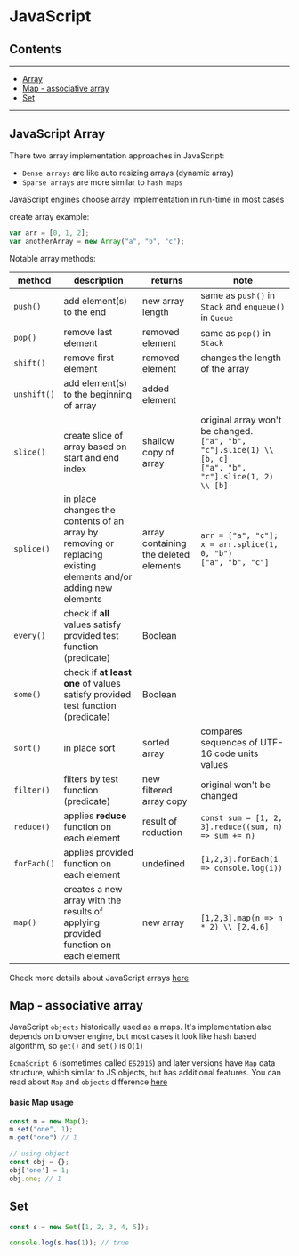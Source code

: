 # JavaScript

## Contents
---

- [Array](#array)
- [Map - associative array](#map)
- [Set](#set)

---

<div id="array"/>

## JavaScript Array 
There two array implementation approaches in JavaScript:

- `Dense arrays` are like auto resizing arrays (dynamic array)
- `Sparse arrays` are more similar to `hash maps`

JavaScript engines choose array implementation in run-time in most cases

create array example:
```javascript
var arr = [0, 1, 2];
var anotherArray = new Array("a", "b", "c");
```

Notable array methods:

method | description | returns | note
--- | --- | --- | ---
`push()` | add element(s) to the end  | new array length | same as `push()` in `Stack` and `enqueue()` in `Queue`
`pop()` | remove last element | removed element | same as `pop()` in `Stack`
`shift()` | remove first element | removed element | changes the length of the array  
`unshift()` | add element(s) to the beginning of array | added element | 
`slice()` | create slice of array based on start and end index | shallow copy of array | original array won't be changed. <br/> `["a", "b", "c"].slice(1) \\ [b, c]` <br/> `["a", "b", "c"].slice(1, 2) \\ [b]`  
`splice()` | in place changes the contents of an array by removing or replacing existing elements and/or adding new elements | array containing the deleted elements |  `arr = ["a", "c"];` <br/> `x = arr.splice(1, 0, "b")` <br/> `["a", "b", "c"]`  
`every()` | check if **all** values satisfy provided test function (predicate)  | Boolean |    
`some()` | check if **at least one** of values satisfy provided test function (predicate)  | Boolean |    
`sort()` | in place sort  | sorted array |  compares sequences of UTF-16 code units values  
`filter()` | filters by test function (predicate)  | new filtered array copy |  original won't be changed  
`reduce()` | applies **reduce** function on each element | result of reduction |  `const sum = [1, 2, 3].reduce((sum, n) => sum += n)`
`forEach()` | applies provided function on each element | undefined |  `[1,2,3].forEach(i => console.log(i))`
`map()` | creates a new array with the results of applying provided function on each element | new array  |  `[1,2,3].map(n => n * 2) \\ [2,4,6]`
 
  


Check more details about JavaScript arrays [here](https://developer.mozilla.org/en-US/docs/Web/JavaScript/Reference/Global_Objects/Array)
 
 
  
<div id="map"/>
 
## Map - associative array
JavaScript `objects` historically used as a maps. 
It's implementation also depends on browser engine, 
but most cases it look like hash based algorithm, so `get()` and `set()` is `O(1)`

`EcmaScript 6` (sometimes called `ES2015`) and later versions have `Map` data structure, which similar to JS objects, but has additional features.
You can read about `Map` and `objects` difference [here](https://developer.mozilla.org/en-US/docs/Web/JavaScript/Reference/Global_Objects/Map#Objects_and_maps_compared)    


#### basic Map usage
```javascript
const m = new Map();
m.set("one", 1);
m.get("one") // 1

// using object 
const obj = {};
obj['one'] = 1;
obj.one; // 1
```


<div id="set"/>

## Set
```javascript
const s = new Set([1, 2, 3, 4, 5]);

console.log(s.has(1)); // true
```
 


